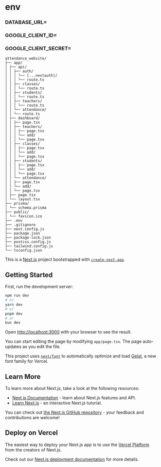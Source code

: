 # env 
### DATABASE_URL=

### GOOGLE_CLIENT_ID=
### GOOGLE_CLIENT_SECRET=



``` 
attendance_website/
├── app/
│ ├── api/
│ │ ├── auth/
│ │ │ └── [...nextauth]/
│ │ │ └── route.ts
│ │ ├── classes/
│ │ │ └── route.ts
│ │ ├── students/
│ │ │ └── route.ts
│ │ ├── teachers/
│ │ │ └── route.ts
│ │ └── attendance/
│ │ └── route.ts
│ ├── dashboard/
│ │ ├── page.tsx
│ │ ├── teachers/
│ │ │ ├── page.tsx
│ │ │ └── add/
│ │ │ └── page.tsx
│ │ ├── classes/
│ │ │ ├── page.tsx
│ │ │ └── add/
│ │ │ └── page.tsx
│ │ ├── students/
│ │ │ ├── page.tsx
│ │ │ └── add/
│ │ │ └── page.tsx
│ │ └── attendance/
│ │ ├── page.tsx
│ │ └── add/
│ │ └── page.tsx
│ ├── page.tsx
│ └── layout.tsx
├── prisma/
│ └── schema.prisma
├── public/
│ └── favicon.ico
├── .env
├── .gitignore
├── next.config.js
├── package.json
├── package-lock.json
├── postcss.config.js
├── tailwind.config.js
└── tsconfig.json

```







This is a [Next.js](https://nextjs.org) project bootstrapped with [`create-next-app`](https://nextjs.org/docs/app/api-reference/cli/create-next-app).

## Getting Started

First, run the development server:

```bash
npm run dev
# or
yarn dev
# or
pnpm dev
# or
bun dev
```

Open [http://localhost:3000](http://localhost:3000) with your browser to see the result.

You can start editing the page by modifying `app/page.tsx`. The page auto-updates as you edit the file.

This project uses [`next/font`](https://nextjs.org/docs/app/building-your-application/optimizing/fonts) to automatically optimize and load [Geist](https://vercel.com/font), a new font family for Vercel.

## Learn More

To learn more about Next.js, take a look at the following resources:

- [Next.js Documentation](https://nextjs.org/docs) - learn about Next.js features and API.
- [Learn Next.js](https://nextjs.org/learn) - an interactive Next.js tutorial.

You can check out [the Next.js GitHub repository](https://github.com/vercel/next.js) - your feedback and contributions are welcome!

## Deploy on Vercel

The easiest way to deploy your Next.js app is to use the [Vercel Platform](https://vercel.com/new?utm_medium=default-template&filter=next.js&utm_source=create-next-app&utm_campaign=create-next-app-readme) from the creators of Next.js.

Check out our [Next.js deployment documentation](https://nextjs.org/docs/app/building-your-application/deploying) for more details.
